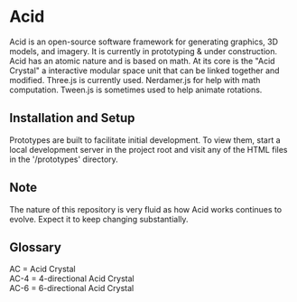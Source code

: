 # Acid
Acid is an open-source software framework for generating graphics, 3D models, and imagery. It is currently in prototyping & under construction. Acid has an atomic nature and is based on math. At its core is the "Acid Crystal" a interactive modular space unit that can be linked together and modified. Three.js is currently used. Nerdamer.js for help with math computation. Tween.js is sometimes used to help animate rotations.

## Installation and Setup 

Prototypes are built to facilitate initial development. To view them, start a local development server in the project root and visit any of the HTML files in the '/prototypes' directory.

## Note

The nature of this repository is very fluid as how Acid works continues to evolve. Expect it to keep changing substantially. 

## Glossary

AC = Acid Crystal<br />
AC-4 = 4-directional Acid Crystal<br />
AC-6 = 6-directional Acid Crystal<br />

